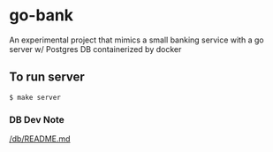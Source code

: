 # go-bank
An experimental project that mimics a small banking service with a go server w/ Postgres DB containerized by docker

## To run server
```console
$ make server
```

### DB Dev Note

[/db/README.md](https://github.com/sssaang/go-bank/tree/master/db)
